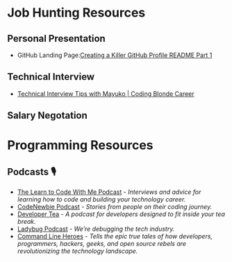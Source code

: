# Job Hunting Resources
## Personal Presentation
* GitHub Landing Page:[Creating a Killer GitHub Profile README Part 1](https://daily.dev/blog/creating-a-killer-github-profile-readme-part-1)

## Technical Interview
* [Technical Interview Tips with Mayuko | Coding Blonde Career](https://www.youtube.com/watch?v=ETuxJZxAk6o)

## Salary Negotation


# Programming Resources
## Podcasts 🎙️
* [The Learn to Code With Me Podcast](https://learntocodewith.me/podcast/) - *Interviews and advice for learning how to code and building your technology career.*
* [CodeNewbie Podcast](https://www.codenewbie.org/podcast) - *Stories from people on their coding journey.*
* [Developer Tea](https://spec.fm/podcasts/developer-tea) - *A podcast for developers designed to fit inside your tea break.*
* [Ladybug Podcast](https://www.ladybug.dev/) - *We’re debugging the tech industry.*
* [Command Line Heroes](https://www.redhat.com/en/command-line-heroes) - *Tells the epic true tales of how developers, programmers, hackers, geeks, and open source rebels are revolutionizing the technology landscape.*
